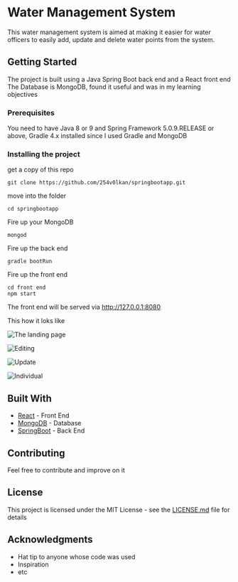 # Water Management System 

This water management system is aimed at making it easier for water officers to easily
add, update and delete water points from the system.

## Getting Started

The project is built using a Java Spring Boot back end and a React front end
The Database is MongoDB, found it useful and was in my learning objectives

### Prerequisites

You need to have Java 8 or 9 and Spring Framework 5.0.9.RELEASE or above, Gradle 4.x installed since I used Gradle and MongoDB



### Installing the project 

get a copy of this repo 

```
git clone https://github.com/254v0lkan/springbootapp.git
```
move into the folder 

```
cd springbootapp
```

Fire up your MongoDB

```
mongod
```

Fire up the back end

```
gradle bootRun
```

Fire up the front end



```
cd front end
npm start
```

The front end will be served via http://127.0.0.1:8080

This how it loks like 


![The landing page](screenshot/landing.png?raw=true "Landing Page")

![Editing](screenshot/edit.png?raw=true "Editing a water point")

![Update](screenshot/update.png?raw=true "Updating a water point")

![Individual](screenshot/individual.png?raw=true "individual water point")


## Built With

* [React](http://reactjs.org) - Front End
* [MongoDB](https://www.mongodb.com) - Database
* [SpringBoot](http://spring.io) - Back End

## Contributing

Feel free to contribute and improve on it


## License

This project is licensed under the MIT License - see the [LICENSE.md](LICENSE.md) file for details

## Acknowledgments

* Hat tip to anyone whose code was used
* Inspiration
* etc
